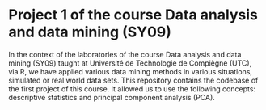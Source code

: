 # Project 1 of the course Data analysis and data mining (SY09)

In the context of the laboratories of the course Data analysis and data mining (SY09) taught at Université de Technologie de Compiègne (UTC), via R, we have applied various data mining methods in various situations, simulated or real world data sets. This repository contains the codebase of the first project of this course. It allowed us to use the following concepts: descriptive statistics and principal component analysis (PCA).
